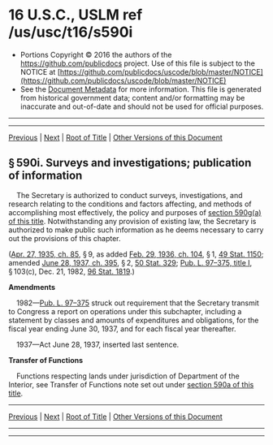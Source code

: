 ---
---

# 16 U.S.C., USLM ref /us/usc/t16/s590i

* Portions Copyright © 2016 the authors of the https://github.com/publicdocs project.
  Use of this file is subject to the NOTICE at [https://github.com/publicdocs/uscode/blob/master/NOTICE](https://github.com/publicdocs/uscode/blob/master/NOTICE)
* See the [Document Metadata](././../../../..//README.md) for more information.
  This file is generated from historical government data; content and/or formatting may be inaccurate and out-of-date and should not be used for official purposes.

----------
----------

[Previous](./../../../..//us/usc/t16/ch3B/m__us_usc_t16_s590h–4.md) | [Next](./../../../..//us/usc/t16/ch3B/m__us_usc_t16_s590i–1.md) | [Root of Title](./../../../../) | [Other Versions of this Document](https://publicdocs.github.io/go/links?ns=uslm&ref=%2Fus%2Fusc%2Ft16%2Fs590i)

## § 590i. Surveys and investigations; publication of information

    The Secretary is authorized to conduct surveys, investigations, and research relating to the conditions and factors affecting, and methods of accomplishing most effectively, the policy and purposes of [section 590g(a) of this title][/us/usc/t16/s590g/a]. Notwithstanding any provision of existing law, the Secretary is authorized to make public such information as he deems necessary to carry out the provisions of this chapter.

([Apr. 27, 1935, ch. 85][/us/act/1935-04-27/ch85], § 9, as added [Feb. 29, 1936, ch. 104][/us/act/1936-02-29/ch104], § 1, [49 Stat. 1150][/us/stat/49/1150]; amended [June 28, 1937, ch. 395][/us/act/1937-06-28/ch395], § 2, [50 Stat. 329][/us/stat/50/329]; [Pub. L. 97–375, title I][/us/pl/97/375/tI], § 103(c), Dec. 21, 1982, [96 Stat. 1819][/us/stat/96/1819].)

 __Amendments__ 

    1982—[Pub. L. 97–375][/us/pl/97/375] struck out requirement that the Secretary transmit to Congress a report on operations under this subchapter, including a statement by classes and amounts of expenditures and obligations, for the fiscal year ending June 30, 1937, and for each fiscal year thereafter.

    1937—Act June 28, 1937, inserted last sentence.

 __Transfer of Functions__ 

    Functions respecting lands under jurisdiction of Department of the Interior, see Transfer of Functions note set out under [section 590a of this title][/us/usc/t16/s590a].

----------

[Previous](./../../../..//us/usc/t16/ch3B/m__us_usc_t16_s590h–4.md) | [Next](./../../../..//us/usc/t16/ch3B/m__us_usc_t16_s590i–1.md) | [Root of Title](./../../../../) | [Other Versions of this Document](https://publicdocs.github.io/go/links?ns=uslm&ref=%2Fus%2Fusc%2Ft16%2Fs590i)

----------
----------

[/us/usc/t16/s590g/a]: https://publicdocs.github.io/go/links?ns=uslm&ref=%2Fus%2Fusc%2Ft16%2Fs590g%2Fa
[/us/act/1935-04-27/ch85]: https://publicdocs.github.io/go/links?ns=uslm&ref=%2Fus%2Fact%2F1935-04-27%2Fch85
[/us/act/1936-02-29/ch104]: https://publicdocs.github.io/go/links?ns=uslm&ref=%2Fus%2Fact%2F1936-02-29%2Fch104
[/us/stat/49/1150]: https://publicdocs.github.io/go/links?ns=uslm&ref=%2Fus%2Fstat%2F49%2F1150
[/us/act/1937-06-28/ch395]: https://publicdocs.github.io/go/links?ns=uslm&ref=%2Fus%2Fact%2F1937-06-28%2Fch395
[/us/stat/50/329]: https://publicdocs.github.io/go/links?ns=uslm&ref=%2Fus%2Fstat%2F50%2F329
[/us/pl/97/375/tI]: https://publicdocs.github.io/go/links?ns=uslm&ref=%2Fus%2Fpl%2F97%2F375%2FtI
[/us/stat/96/1819]: https://publicdocs.github.io/go/links?ns=uslm&ref=%2Fus%2Fstat%2F96%2F1819
[/us/pl/97/375]: https://publicdocs.github.io/go/links?ns=uslm&ref=%2Fus%2Fpl%2F97%2F375
[/us/usc/t16/s590a]: https://publicdocs.github.io/go/links?ns=uslm&ref=%2Fus%2Fusc%2Ft16%2Fs590a


